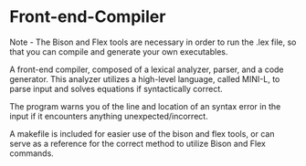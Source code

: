 # Front-end-Compiler
 Note - The Bison and Flex tools are necessary in order to run the .lex file, so that you can compile and generate your own executables.

 A front-end compiler, composed of a lexical analyzer, parser, and a code generator. This analyzer utilizes a high-level language, called MINI-L, to parse input and solves equations if syntactically correct. 

 The program warns you of the line and location of an syntax error in the input if it encounters anything unexpected/incorrect.

 A makefile is included for easier use of the bison and flex tools, or can serve as a reference for the correct method to utilize Bison and Flex commands.
